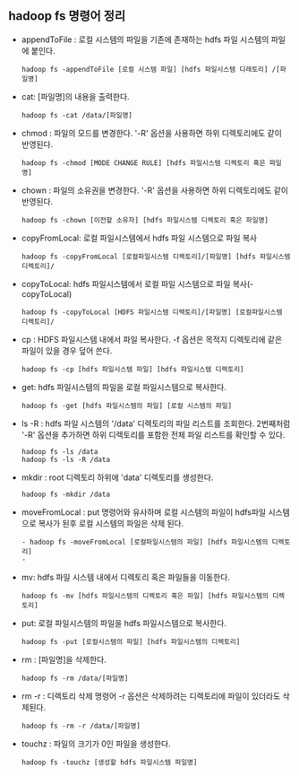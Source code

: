 ## hadoop fs 명령어 정리

- appendToFile : 로컬 시스템의 파일을 기존에 존재하는 hdfs 파일 시스템의 파일에 붙인다.

  ```shell
  hadoop fs -appendToFile [로컬 시스템 파일] [hdfs 파일시스템 디레토리] /[파일명]
  ```


- cat: [파일명]의 내용을 출력한다.

  ```shell
  hadoop fs -cat /data/[파일명]
  ```

- chmod : 파일의 모드를 변경한다. '-R' 옵션을 사용하면 하위 디렉토리에도 같이 반영된다.

  ```shell
  hadoop fs -chmod [MODE CHANGE RULE] [hdfs 파일시스템 디렉토리 혹은 파일명]
  ```

- chown : 파일의 소유권을 변경한다. '-R' 옵션을 사용하면 하위 디렉토리에도 같이 반영된다.

  ```shell
  hadoop fs -chown [이전할 소유자] [hdfs 파일시스템 디렉토리 혹은 파일명]
  ```

- copyFromLocal: 로컬 파일시스템에서 hdfs 파일 시스템으로 파일 복사

  ```shell
  hadoop fs -copyFromLocal [로컬파일시스템 디렉토리]/[파일명] [hdfs 파일시스템 디렉토리]/
  ```

- copyToLocal: hdfs 파일시스템에서 로컬 파일 시스템으로 파일 복사(-copyToLocal)

  ```shell
  hadoop fs -copyToLocal [HDFS 파일시스템 디렉토리]/[파일명] [로컬파일시스템 디렉토리]/
  ```
  
- cp : HDFS 파일시스템 내에서 파일 복사한다. -f 옵션은 목적지 디렉토리에 같은 파일이 있을 경우 덮어 쓴다.

  ```shell
  hadoop fs -cp [hdfs 파일시스템 파일] [hdfs 파일시스템 디렉토리]
  ```

- get: hdfs 파일시스템의 파일을 로컬 파일시스템으로 복사한다.

  ```shell
  hadoop fs -get [hdfs 파일시스템의 파일] [로컬 시스템의 파일]
  ```

- ls -R : hdfs 파일 시스템의 '/data' 디렉토리의 파일 리스트를 조회한다. 2번째처럼 '-R' 옵션을 추가하면 하위 디렉토리를 포함한 전체 파일 리스트를 확인할 수 있다.

  ```shell
  hadoop fs -ls /data
  hadoop fs -ls -R /data
  ```

- mkdir : root 디렉토리 하위에 'data' 디렉토리를 생성한다.

  ```shell
  hadoop fs -mkdir /data
  ```

- moveFromLocal : put 명령어와 유사하며 로컬 시스템의 파일이 hdfs파일 시스템으로 복사가 된후 로컬 시스템의 파일은 삭제 된다.

  ```shell
  - hadoop fs -moveFromLocal [로컬파일시스템의 파일] [hdfs 파일시스템의 디렉토리]
  - 
  ```

- mv: hdfs 파일 시스템 내에서 디렉토리 혹은 파일들을 이동한다.

  ```shell
  hadoop fs -mv [hdfs 파일시스템의 디렉토리 혹은 파일] [hdfs 파일시스템의 디렉토리]
  ```

- put: 로컬 파일시스템의 파일을 hdfs 파일시스템으로 복사한다.

  ```shell
  hadoop fs -put [로컬시스템의 파일] [hdfs 파일시스템의 디렉토리]
  ```

- rm : [파일명]을 삭제한다.

  ```shell
  hadoop fs -rm /data/[파일명]
  ```

- rm -r : 디렉토리 삭제 명령어 -r 옵션은 삭제하려는 디렉토리에 파일이 있더라도 삭제된다.

  ```shell
  hadoop fs -rm -r /data/[파일명]
  ```

- touchz : 파일의 크기가 0인 파일을 생성한다.

  ```shell
  hadoop fs -touchz [생성할 hdfs 파일시스템 파일명]
  ```
